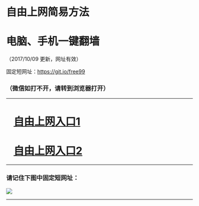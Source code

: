 ﻿# 自由上网简易方法

# 电脑、手机一键翻墙

（2017/10/09 更新，网址有效）

固定短网址：https://git.io/free99

### （微信如打不开，请转到浏览器打开）


***





# &nbsp;&nbsp; <a href="http://ft122567145.fwq-tz-1001.info/fwqtz01.html?t=10090012541 " target="_blank">自由上网入口1</a>
# &nbsp;&nbsp; <a href="http://ft1151712436.fwq-tz-1002.info/fwqtz02.html?t=100900127111 " target="_blank">自由上网入口2</a>
***

### 请记住下图中固定短网址：

<img src="https://s3-us-west-2.amazonaws.com/fwq-1001/yjfq-20170905okok.png" /> 


***

